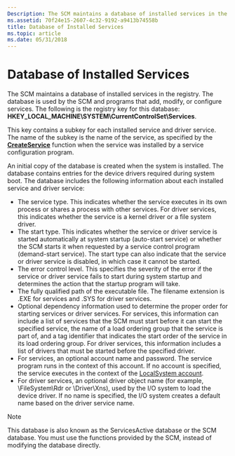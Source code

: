 ```yaml
---
Description: The SCM maintains a database of installed services in the registry.
ms.assetid: 70f24e15-2607-4c32-9192-a9413b74558b
title: Database of Installed Services
ms.topic: article
ms.date: 05/31/2018
---
```


# Database of Installed Services

The SCM maintains a database of installed services in the registry. The database is used by the SCM and programs that add, modify, or configure services. The following is the registry key for this database: **HKEY\_LOCAL\_MACHINE\\SYSTEM\\CurrentControlSet\\Services**.

This key contains a subkey for each installed service and driver service. The name of the subkey is the name of the service, as specified by the [**CreateService**](/windows/desktop/api/Winsvc/nf-winsvc-createservicea) function when the service was installed by a service configuration program.

An initial copy of the database is created when the system is installed. The database contains entries for the device drivers required during system boot. The database includes the following information about each installed service and driver service:

-   The service type. This indicates whether the service executes in its own process or shares a process with other services. For driver services, this indicates whether the service is a kernel driver or a file system driver.
-   The start type. This indicates whether the service or driver service is started automatically at system startup (auto-start service) or whether the SCM starts it when requested by a service control program (demand-start service). The start type can also indicate that the service or driver service is disabled, in which case it cannot be started.
-   The error control level. This specifies the severity of the error if the service or driver service fails to start during system startup and determines the action that the startup program will take.
-   The fully qualified path of the executable file. The filename extension is .EXE for services and .SYS for driver services.
-   Optional dependency information used to determine the proper order for starting services or driver services. For services, this information can include a list of services that the SCM must start before it can start the specified service, the name of a load ordering group that the service is part of, and a tag identifier that indicates the start order of the service in its load ordering group. For driver services, this information includes a list of drivers that must be started before the specified driver.
-   For services, an optional account name and password. The service program runs in the context of this account. If no account is specified, the service executes in the context of the [LocalSystem account](localsystem-account.md).
-   For driver services, an optional driver object name (for example, \\FileSystem\\Rdr or \\Driver\\Xns), used by the I/O system to load the device driver. If no name is specified, the I/O system creates a default name based on the driver service name.

> [!Note]  
> This database is also known as the ServicesActive database or the SCM database. You must use the functions provided by the SCM, instead of modifying the database directly.

 

 

 



